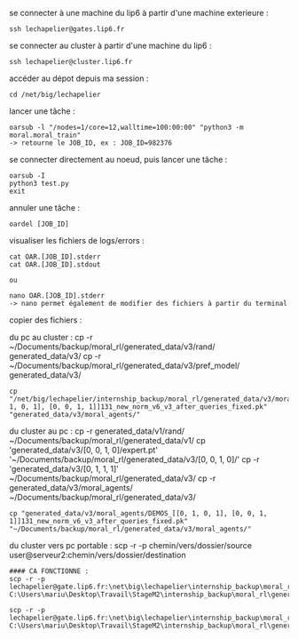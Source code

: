 se connecter à une machine du lip6 à partir d'une machine exterieure :

	ssh lechapelier@gates.lip6.fr

se connecter au cluster à partir d'une machine du lip6 :

	ssh lechapelier@cluster.lip6.fr


accéder au dépot depuis ma session :

	cd /net/big/lechapelier


lancer une tâche :
	
	oarsub -l "/nodes=1/core=12,walltime=100:00:00" "python3 -m moral.moral_train"
	-> retourne le JOB_ID, ex : JOB_ID=982376


se connecter directement au noeud, puis lancer une tâche :
	
	oarsub -I
	python3 test.py
	exit


annuler une tâche :
	
	oardel [JOB_ID]


visualiser les fichiers de logs/errors :

	cat OAR.[JOB_ID].stderr
	cat OAR.[JOB_ID].stdout

	ou 

	nano OAR.[JOB_ID].stderr
	-> nano permet également de modifier des fichiers à partir du terminal

copier des fichiers :

du pc au cluster :
	cp -r ~/Documents/backup/moral_rl/generated_data/v3/rand/ generated_data/v3/
	cp -r ~/Documents/backup/moral_rl/generated_data/v3/pref_model/ generated_data/v3/

	cp "/net/big/lechapelier/internship_backup/moral_rl/generated_data/v3/moral_agents/DEMOS_[[0, 1, 0, 1], [0, 0, 1, 1]]131_new_norm_v6_v3_after_queries_fixed.pk" "generated_data/v3/moral_agents/" 

du cluster au pc :
	cp -r generated_data/v1/rand/ ~/Documents/backup/moral_rl/generated_data/v1/
	cp 'generated_data/v3/[0, 0, 1, 0]/expert.pt' '~/Documents/backup/moral_rl/generated_data/v3/[0, 0, 1, 0]/'
	cp -r 'generated_data/v3/[0, 1, 1, 1]' ~/Documents/backup/moral_rl/generated_data/v3/
	cp -r generated_data/v3/moral_agents/ ~/Documents/backup/moral_rl/generated_data/v3/

	cp "generated_data/v3/moral_agents/DEMOS_[[0, 1, 0, 1], [0, 0, 1, 1]]131_new_norm_v6_v3_after_queries_fixed.pk" "~/Documents/backup/moral_rl/generated_data/v3/moral_agents/"



du cluster vers pc portable :
	scp -r -p chemin/vers/dossier/source user@serveur2:chemin/vers/dossier/destination

	#### CA FONCTIONNE :
	scp -r -p lechapelier@gate.lip6.fr:\net\big\lechapelier\internship_backup\moral_rl\generated_data\v3\rand C:\Users\mariu\Desktop\Travail\StageM2\internship_backup\moral_rl\generated_data\v3

	scp -r -p lechapelier@gate.lip6.fr:\net\big\lechapelier\internship_backup\moral_rl\generated_data\v3\demo_batch C:\Users\mariu\Desktop\Travail\StageM2\internship_backup\moral_rl\generated_data\v3

